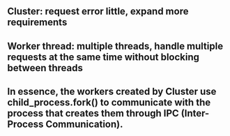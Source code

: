 ## Cluster: request error little, expand more requirements

## Worker thread: multiple threads, handle multiple requests at the same time without blocking between threads

## In essence, the workers created by Cluster use child_process.fork() to communicate with the process that creates them through IPC (Inter-Process Communication).
